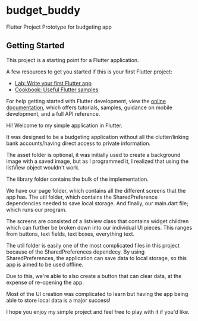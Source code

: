 # budget_buddy

Flutter Project Prototype for budgeting app

## Getting Started

This project is a starting point for a Flutter application.

A few resources to get you started if this is your first Flutter project:

- [Lab: Write your first Flutter app](https://docs.flutter.dev/get-started/codelab)
- [Cookbook: Useful Flutter samples](https://docs.flutter.dev/cookbook)

For help getting started with Flutter development, view the
[online documentation](https://docs.flutter.dev/), which offers tutorials,
samples, guidance on mobile development, and a full API reference.


Hi! Welcome to my simple application in Flutter.

It was designed to be a budgeting application without all the clutter/linking bank accounts/having direct access to private information.

The asset folder is optional, it was initially used to create a background image with a saved image, but as I programmed it, I realized that using the listView object wouldn't work.

The library folder contains the bulk of the implementation.

We have our page folder, which contains all the different screens that the app has.
The util folder, which contains the SharedPreference dependencies needed to save local storage.
And finally, our main.dart file; which runs our program.

The screens are consisted of a listview class that contains widget children which can further be broken down into our individual UI pieces.
This ranges from buttons, text fields, text boxes, everything text.

The util folder is easily one of the most complicated files in this project because of the SharedPreferences dependecy.
By using SharedPreferences, the application can save data to local storage, so this app is aimed to be used offline.

Due to this, we're able to also create a button that can clear data, at the expense of re-opening the app.

Most of the UI creation was complicated to learn but having the app being able to store local data is a major success!

I hope you enjoy my simple project and feel free to play with it if you'd like.